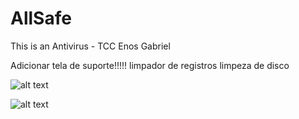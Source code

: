 # AllSafe
This is an Antivirus - TCC Enos Gabriel


Adicionar tela de suporte!!!!!
limpador de registros
limpeza de disco

![alt text](https://github.com/hun251/EzioPy/blob/main/Prints/tela%201.png)

![alt text](https://github.com/hun251/EzioPy/blob/main/Prints/tela%201.png)
